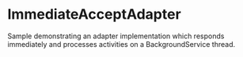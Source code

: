 # ImmediateAcceptAdapter
Sample demonstrating an adapter implementation which responds immediately and processes activities on a BackgroundService thread.
